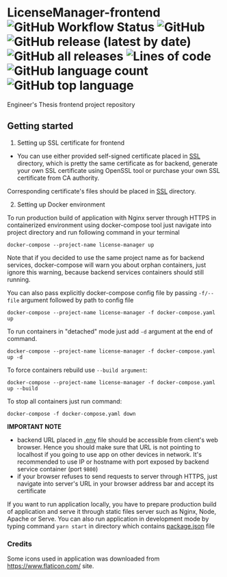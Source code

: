 # LicenseManager-frontend ![GitHub Workflow Status](https://img.shields.io/github/workflow/status/birdman98/LicenseManager-frontend/Build%20React.js%20application) ![GitHub](https://img.shields.io/github/license/birdman98/LicenseManager-frontend) ![GitHub release (latest by date)](https://img.shields.io/github/v/release/birdman98/LicenseManager-frontend) ![GitHub all releases](https://img.shields.io/github/downloads/birdman98/LicenseManager-frontend/total) ![Lines of code](https://img.shields.io/tokei/lines/github/birdman98/LicenseManager-frontend) ![GitHub language count](https://img.shields.io/github/languages/count/birdman98/LicenseManager-frontend) ![GitHub top language](https://img.shields.io/github/languages/top/birdman98/LicenseManager-frontend)

Engineer's Thesis frontend project repository

## Getting started

1. Setting up SSL certificate for frontend

- You can use either provided self-signed certificate placed in [SSL](./frontend/ssl/) directory, which is pretty the same certificate as for backend, generate your own SSL certificate using OpenSSL tool or purchase your own SSL certificate from CA authority.

Corresponding certificate's files should be placed in [SSL](./frontend/ssl) directory.

2. Setting up Docker environment

To run production build of application with Nginx server through HTTPS in containerized
environment using docker-compose tool just navigate into project directory and run following command in your terminal

```
docker-compose --project-name license-manager up
```

Note that if you decided to use the same project name as for backend services, docker-compose will warn you about orphan containers, just ignore this warning, because backend services containers should still running.

You can also pass explicitly docker-compose config file by passing `-f/--file` argument followed by path to config file

```
docker-compose --project-name license-manager -f docker-compose.yaml up
```

To run containers in "detached" mode just add `-d` argument at the end of command.

```
docker-compose --project-name license-manager -f docker-compose.yaml up -d
```

To force containers rebuild use `--build argument`:

```
docker-compose --project-name license-manager -f docker-compose.yaml up --build
```

To stop all containers just run command:

```
docker-compose -f docker-compose.yaml down
```

**IMPORTANT NOTE**

- backend URL placed in [.env](./frontend/.env) file should be accessible from client's web browser. Hence you should make sure that URL is not pointing to localhost if you going to use app on other devices in network. It's recommended to use IP or hostname with port exposed by backend service container (port `9800`)
- if your browser refuses to send requests to server through HTTPS, just navigate into server's URL in your browser address bar and accept its certificate

If you want to run application locally, you have to prepare production build of application and serve it through static files server such as Nginx, Node, Apache or Serve. You can also run application in development mode by typing command `yarn start` in directory which contains [package.json](./frontend/package.json) file

### Credits

Some icons used in application was downloaded from https://www.flaticon.com/ site.
